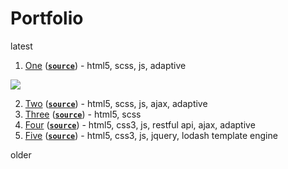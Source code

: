 # Portfolio

latest

1. [One](https://stasguma.github.io/practice/hipsweet/index.html) ([**`source`**](https://github.com/stasguma/stasguma.github.io/tree/master/practice/hipsweet)) - html5, scss, js, adaptive

![](https://im.ezgif.com/tmp/ezgif-1-50c2bdac34.gif)

2. [Two](https://stasguma.github.io/practice/sevenhills/index.html) ([**`source`**](https://github.com/stasguma/stasguma.github.io/tree/master/practice/sevenhills)) - html5, scss, js, ajax, adaptive
3. [Three](https://stasguma.github.io/practice/bakery/index.html) ([**`source`**](https://github.com/stasguma/stasguma.github.io/tree/master/practice/bakery)) - html5, scss
4. [Four](https://stasguma.github.io/GoIT/JavaScript/js_exam/index.html) ([**`source`**](https://github.com/stasguma/stasguma.github.io/tree/master/GoIT/JavaScript/js_exam)) - html5, css3, js, restful api, ajax, adaptive
5. [Five](https://stasguma.github.io/GoIT/JavaScript/lesson%2019-20/index.html) ([**`source`**](https://github.com/stasguma/stasguma.github.io/tree/master/GoIT/JavaScript/lesson%2019-20)) - html5, css3, js, jquery, lodash template engine

older
